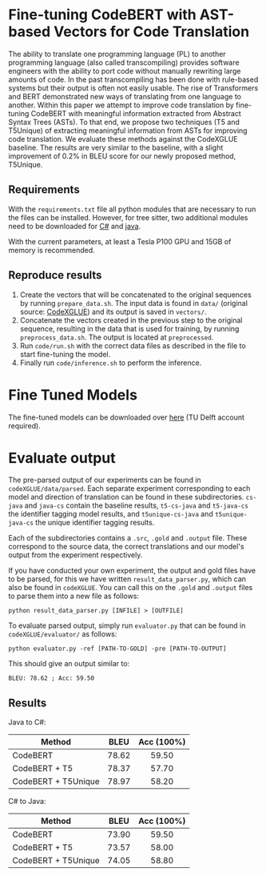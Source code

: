 # Fine-tuning CodeBERT with AST-based Vectors for Code Translation

The ability to translate one programming language (PL) to another programming language (also called transcompiling) provides software engineers with the ability to port code without manually rewriting large amounts of code. In the past transcompiling has been done with rule-based systems but their output is often not easily usable. The rise of Transformers and BERT demonstrated new ways of translating from one language to another. Within this paper we attempt to improve code translation by fine-tuning CodeBERT with meaningful information extracted from Abstract Syntax Trees (ASTs). To that end, we propose two techniques (T5 and T5Unique) of extracting meaningful information from ASTs for improving code translation. We evaluate these methods against the CodeXGLUE baseline. The results are very similar to the baseline, with a slight improvement of 0.2\% in BLEU score for our newly proposed method, T5Unique.

## Requirements

With the `requirements.txt` file all python modules that are necessary to run the files
can be installed.
However, for tree sitter, two additional modules need to be downloaded for [C#](https://github.com/tree-sitter/tree-sitter-c-sharp)
and [java](https://github.com/tree-sitter/tree-sitter-java).

With the current parameters, at least a Tesla P100 GPU and 15GB of memory is recommended.

## Reproduce results

1. Create the vectors that will be concatenated to the original sequences by running
`prepare_data.sh`. The input data is found in `data/` (original source: [CodeXGLUE](https://github.com/microsoft/CodeXGLUE)) and its output is saved in `vectors/`.
2. Concatenate the vectors created in the previous step to the original sequence, resulting in the 
data that is used for training, by running `preprocess_data.sh`. The output is located at `preprocessed`.
3. Run `code/run.sh` with the correct data files as described in the file to start fine-tuning the model. 
4. Finally run `code/inference.sh` to perform the inference.

# Fine Tuned Models

The fine-tuned models can be downloaded over [here](https://tud365-my.sharepoint.com/:f:/g/personal/davanderende_tudelft_nl/EgxNZeRQeypKl6rPR2FNuYAB0SywCkA8CmngJup8S_k22g?e=Vvb0er) (TU Delft account required).


# Evaluate output

The pre-parsed output of our experiments can be found in `codeXGLUE/data/parsed`. Each separate experiment corresponding to each model and direction of translation can be found in these subdirectories. `cs-java` and `java-cs` contain the baseline results, `t5-cs-java` and `t5-java-cs` the identifier tagging model results, and `t5unique-cs-java` and `t5unique-java-cs` the unique identifier tagging results.

Each of the subdirectories contains a `.src`, `.gold` and `.output` file. These correspond to the source data, the correct translations and our model's output from the experiment respectively.

If you have conducted your own experiment, the output and gold files have to be parsed, for this we have written `result_data_parser.py`, which can also be found in `codeXGLUE`. You can call this on the `.gold` and `.output` files to parse them into a new file as follows:

`python result_data_parser.py [INFILE] > [OUTFILE]`

To evaluate parsed output, simply run `evaluator.py` that can be found in `codeXGLUE/evaluator/` as follows:

`python evaluator.py -ref [PATH-TO-GOLD] -pre [PATH-TO-OUTPUT]`

This should give an output similar to:

`BLEU: 78.62 ; Acc: 59.50`

## Results

Java to C#:

|     Method          |    BLEU    | Acc (100%) |   
|    ----------       | :--------: | :-------:  |
| CodeBERT   	      |   78.62    |   59.50    |
| CodeBERT + T5       |     78.37  |     57.70  |
| CodeBERT + T5Unique |     78.97  |     58.20  |

C# to Java:

|     Method          |    BLEU    | Acc (100%) |
|    ----------       | :--------: | :-------:  |
| CodeBERT            |   73.90    |    59.50   |
| CodeBERT + T5       |    73.57   |     58.00  |
| CodeBERT + T5Unique |    74.05   |     58.80  |
